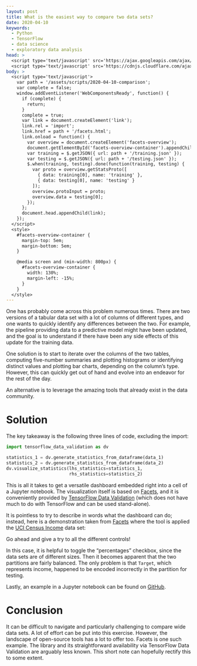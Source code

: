 ```yaml
---
layout: post
title: What is the easiest way to compare two data sets?
date: 2020-04-10
keywords:
  - Python
  - TensorFlow
  - data science
  - exploratory data analysis
head: >
  <script type='text/javascript' src='https://ajax.googleapis.com/ajax/libs/jquery/3.4.1/jquery.min.js'></script>
  <script type='text/javascript' src='https://cdnjs.cloudflare.com/ajax/libs/webcomponentsjs/1.3.3/webcomponents-lite.js'></script>
body: >
  <script type='text/javascript'>
    var path = '/assets/scripts/2020-04-10-comparison';
    var complete = false;
    window.addEventListener('WebComponentsReady', function() {
      if (complete) {
        return;
      }
      complete = true;
      var link = document.createElement('link');
      link.rel = 'import';
      link.href = path + '/facets.html';
      link.onload = function() {
        var overview = document.createElement('facets-overview');
        document.getElementById('facets-overview-container').appendChild(overview);
        var training = $.getJSON({ url: path + '/training.json' });
        var testing = $.getJSON({ url: path + '/testing.json' });
        $.when(training, testing).done(function(training, testing) {
          var proto = overview.getStatsProto([
            { data: training[0], name: 'training' },
            { data: testing[0], name: 'testing' }
          ]);
          overview.protoInput = proto;
          overview.data = testing[0];
        });
      };
      document.head.appendChild(link);
    });
  </script>
  <style>
    #facets-overview-container {
      margin-top: 5em;
      margin-bottom: 5em;
    }

    @media screen and (min-width: 800px) {
      #facets-overview-container {
        width: 130%;
        margin-left: -15%;
      }
    }
  </style>
---
```


One has probably come across this problem numerous times. There are two versions
of a tabular data set with a lot of columns of different types, and one wants to
quickly identify any differences between the two. For example, the pipeline
providing data to a predictive model might have been updated, and the goal is to
understand if there have been any side effects of this update for the training
data.

One solution is to start to iterate over the columns of the two tables,
computing five-number summaries and plotting histograms or identifying distinct
values and plotting bar charts, depending on the column’s type. However, this
can quickly get out of hand and evolve into an endeavor for the rest of the day.

An alternative is to leverage the amazing tools that already exist in the data
community.

# Solution

The key takeaway is the following three lines of code, excluding the import:

```python
import tensorflow_data_validation as dv

statistics_1 = dv.generate_statistics_from_dataframe(data_1)
statistics_2 = dv.generate_statistics_from_dataframe(data_2)
dv.visualize_statistics(lhs_statistics=statistics_1,
                        rhs_statistics=statistics_2)
```

This is all it takes to get a versatile dashboard embedded right into a cell of
a Jupyter notebook. The visualization itself is based on [Facets], and it is
conveniently provided by [TensorFlow Data Validation] (which does not have much
to do with TensorFlow and can be used stand-alone).

It is pointless to try to describe in words what the dashboard can do; instead,
here is a demonstration taken from [Facets] where the tool is applied the [UCI
Census Income] data set:

<div id='facets-overview-container'></div>

Go ahead and give a try to all the different controls!

In this case, it is helpful to toggle the “percentages” checkbox, since the data
sets are of different sizes. Then it becomes apparent that the two partitions
are fairly balanced. The only problem is that `Target`, which represents income,
happened to be encoded incorrectly in the partition for testing.

Lastly, an example in a Jupyter notebook can be found on [GitHub][notebook].

# Conclusion

It can be difficult to navigate and particularly challenging to compare wide
data sets. A lot of effort can be put into this exercise. However, the landscape
of open-source tools has a lot to offer too. Facets is one such example. The
library and its straightforward availability via TensorFlow Data Validation are
arguably less known. This short note can hopefully rectify this to some extent.

[Facets]: https://pair-code.github.io/facets
[TensorFlow Data Validation]: https://www.tensorflow.org/tfx/data_validation/get_started
[UCI Census Income]: http://archive.ics.uci.edu/ml/datasets/Census+Income
[notebook]: https://github.com/chain-rule/example-comparison/blob/master/census.ipynb
